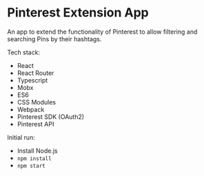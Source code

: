 # Pinterest Extension App

An app to extend the functionality of Pinterest to allow filtering and searching Pins by their hashtags.

Tech stack:

* React
* React Router
* Typescript
* Mobx
* ES6
* CSS Modules 
* Webpack
* Pinterest SDK (OAuth2)
* Pinterest API

Initial run:

* Install Node.js
* `npm install`
* `npm start`
